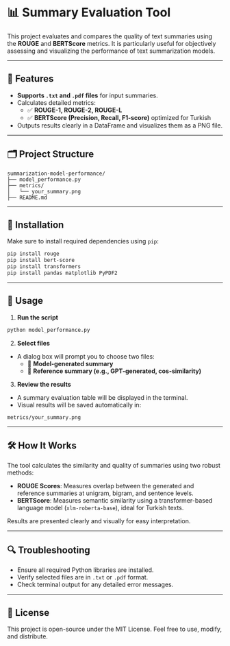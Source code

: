 # 📊 Summary Evaluation Tool

This project evaluates and compares the quality of text summaries using the **ROUGE** and **BERTScore** metrics. It is particularly useful for objectively assessing and visualizing the performance of text summarization models.

---

## 🚀 Features

- **Supports `.txt` and `.pdf` files** for input summaries.
- Calculates detailed metrics:
  - ✅ **ROUGE-1, ROUGE-2, ROUGE-L**
  - ✅ **BERTScore (Precision, Recall, F1-score)** optimized for Turkish
- Outputs results clearly in a DataFrame and visualizes them as a PNG file.

---

## 🗂️ Project Structure

```
summarization-model-performance/
├── model_performance.py
├── metrics/
│   └── your_summary.png
├── README.md

```

---

## 📌 Installation

Make sure to install required dependencies using `pip`:

```bash
pip install rouge
pip install bert-score
pip install transformers
pip install pandas matplotlib PyPDF2
```

---

## 🎯 Usage

1. **Run the script**

```bash
python model_performance.py
```

2. **Select files**

- A dialog box will prompt you to choose two files:
  - 📄 **Model-generated summary**
  - 📄 **Reference summary (e.g., GPT-generated, cos-similarity)**

3. **Review the results**

- A summary evaluation table will be displayed in the terminal.
- Visual results will be saved automatically in:

```
metrics/your_summary.png
```

---

## 🛠️ How It Works

The tool calculates the similarity and quality of summaries using two robust methods:

- **ROUGE Scores**: Measures overlap between the generated and reference summaries at unigram, bigram, and sentence levels.
- **BERTScore**: Measures semantic similarity using a transformer-based language model (`xlm-roberta-base`), ideal for Turkish texts.

Results are presented clearly and visually for easy interpretation.

---

## 🔍 Troubleshooting

- Ensure all required Python libraries are installed.
- Verify selected files are in `.txt` or `.pdf` format.
- Check terminal output for any detailed error messages.

---

## 📜 License

This project is open-source under the MIT License. Feel free to use, modify, and distribute.